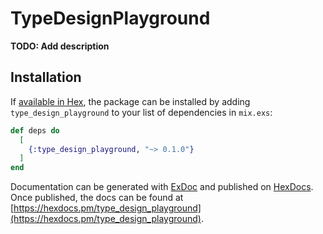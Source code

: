 # TypeDesignPlayground

**TODO: Add description**

## Installation

If [available in Hex](https://hex.pm/docs/publish), the package can be installed
by adding `type_design_playground` to your list of dependencies in `mix.exs`:

```elixir
def deps do
  [
    {:type_design_playground, "~> 0.1.0"}
  ]
end
```

Documentation can be generated with [ExDoc](https://github.com/elixir-lang/ex_doc)
and published on [HexDocs](https://hexdocs.pm). Once published, the docs can
be found at [https://hexdocs.pm/type_design_playground](https://hexdocs.pm/type_design_playground).

